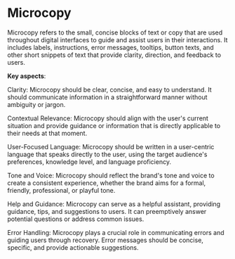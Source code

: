 # Microcopy

Microcopy refers to the small, concise blocks of text or copy that are used throughout digital interfaces to guide and assist users in their interactions. It includes labels, instructions, error messages, tooltips, button texts, and other short snippets of text that provide clarity, direction, and feedback to users.

**Key aspects**:

Clarity: Microcopy should be clear, concise, and easy to understand. It should communicate information in a straightforward manner without ambiguity or jargon.

Contextual Relevance: Microcopy should align with the user's current situation and provide guidance or information that is directly applicable to their needs at that moment.

User-Focused Language: Microcopy should be written in a user-centric language that speaks directly to the user, using the target audience's preferences, knowledge level, and language proficiency.

Tone and Voice: Microcopy should reflect the brand's tone and voice to create a consistent experience, whether the brand aims for a formal, friendly, professional, or playful tone.

Help and Guidance: Microcopy can serve as a helpful assistant, providing guidance, tips, and suggestions to users. It can preemptively answer potential questions or address common issues.

Error Handling: Microcopy plays a crucial role in communicating errors and guiding users through recovery. Error messages should be concise, specific, and provide actionable suggestions.
